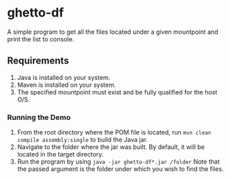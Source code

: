 # ghetto-df
A simple program to get all the files located under a given mountpoint and print the list to console.

## Requirements
1. Java is installed on your system.
2. Maven is installed on your system.
3. The specified mountpoint must exist and be fully qualified for the host O/S.

### Running the Demo
1. From the root directory where the POM file is located, run `mvn clean compile assembly:single` to build the Java jar.
2. Navigate to the folder where the jar was built. By default, it will be located in the target directory.
3. Run the program by using `java -jar ghetto-df*.jar /folder` Note that the passed argument is the folder under which you wish to find the files.